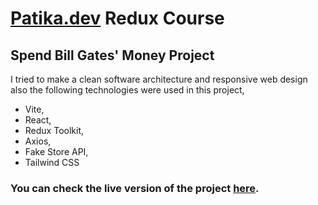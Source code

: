 # [Patika.dev](https://www.patika.dev) Redux Course

## Spend Bill Gates' Money Project

I tried to make a clean software architecture and responsive web design also the following technologies were used in this project,

- Vite,
- React,
- Redux Toolkit,
- Axios,
- Fake Store API,
- Tailwind CSS

### You can check the live version of the project [here](https://spend-bills-money.vercel.app/).
